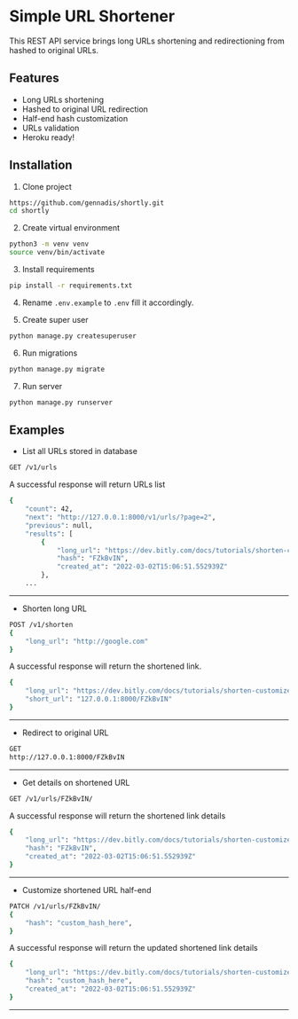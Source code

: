 # Simple URL Shortener

This REST API service brings long URLs shortening and redirectioning from hashed to original URLs.

## Features
- Long URLs shortening
- Hashed to original URL redirection
- Half-end hash customization
- URLs validation
- Heroku ready!

## Installation
1. Clone project
```bash
https://github.com/gennadis/shortly.git
cd shortly
```

2. Create virtual environment
```bash
python3 -m venv venv
source venv/bin/activate
```

3. Install requirements
```bash
pip install -r requirements.txt
```

4. Rename `.env.example` to `.env` fill it accordingly.  

5. Create super user
```bash
python manage.py createsuperuser
```

6. Run migrations
```bash
python manage.py migrate
```

7. Run server
```bash
python manage.py runserver
```

## Examples
- List all URLs stored in database
```bash
GET /v1/urls
```

A successful response will return URLs list
```bash
{
    "count": 42,
    "next": "http://127.0.0.1:8000/v1/urls/?page=2",
    "previous": null,
    "results": [
        {
            "long_url": "https://dev.bitly.com/docs/tutorials/shorten-customize-links",
            "hash": "FZkBvIN",
            "created_at": "2022-03-02T15:06:51.552939Z"
        },
    ...  
```

----

- Shorten long URL
```bash
POST /v1/shorten
{
    "long_url": "http://google.com"
}  
```

A successful response will return the shortened link.
```bash
{
    "long_url": "https://dev.bitly.com/docs/tutorials/shorten-customize-links",
    "short_url": "127.0.0.1:8000/FZkBvIN"
}
```

----

- Redirect to original URL
```bash
GET
http://127.0.0.1:8000/FZkBvIN
```

----

- Get details on shortened URL
```bash
GET /v1/urls/FZkBvIN/
```

A successful response will return the shortened link details
```bash
{
    "long_url": "https://dev.bitly.com/docs/tutorials/shorten-customize-links",
    "hash": "FZkBvIN",
    "created_at": "2022-03-02T15:06:51.552939Z"
}
```

----

- Customize shortened URL half-end
```bash
PATCH /v1/urls/FZkBvIN/
{
    "hash": "custom_hash_here",
}
```

A successful response will return the updated shortened link details
```bash
{
    "long_url": "https://dev.bitly.com/docs/tutorials/shorten-customize-links",
    "hash": "custom_hash_here",
    "created_at": "2022-03-02T15:06:51.552939Z"
}
```

----
